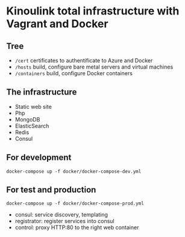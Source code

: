 # Kinoulink total infrastructure with Vagrant and Docker

## Tree

- ````/cert```` certificates to authentificate to Azure and Docker
- ````/hosts```` build, configure bare metal servers and virtual machines
- ````/containers```` build, configure Docker containers

## The infrastructure

- Static web site
- Php
- MongoDB
- ElasticSearch
- Redis
- Consul

## For development

````docker-compose up -f docker/docker-compose-dev.yml````

## For test and production

````docker-compose up -f docker/docker-compose-prod.yml````

- consul: service discovery, templating
- registrator: register services into consul
- control: proxy HTTP:80 to the right web container